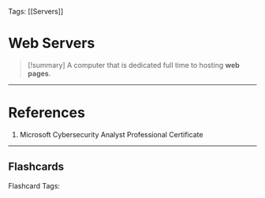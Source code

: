 Tags: [[Servers]]
# Web Servers

> [!summary] 
> A computer that is dedicated full time to hosting **web pages**.


---
# References

1. Microsoft Cybersecurity Analyst Professional Certificate

___
## Flashcards

Flashcard Tags: 